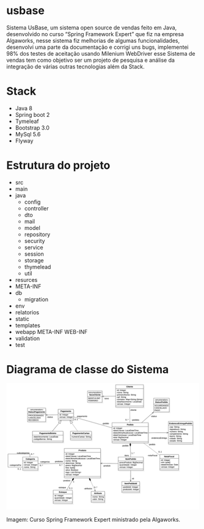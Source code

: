 # usbase
Sistema UsBase, um sistema open source de vendas feito em Java, desenvolvido no curso “Spring Framework Expert” que fiz na empresa Algaworks, nesse sistema fiz melhorias de algumas funcionalidades, desenvolvi uma parte da documentação e corrigi uns bugs, implementei 98% dos testes de aceitação usando Milenium WebDriver esse Sistema de vendas tem como objetivo ser um projeto de pesquisa e análise da integração de várias outras tecnologias além da Stack.

# Stack
  - Java 8
  - Spring boot 2
  - Tymeleaf 
  - Bootstrap 3.0
  - MySql 5.6
  - Flyway

# Estrutura do projeto
- src
 - main 
  - java
	- config
	- controller
	- dto
	- mail
	- model
	- repository
	- security
	- service
	- session
	- storage
	- thymelead
	- util
  - resurces
  - META-INF
  - db
    - migration
  - env
  - relatorios
  - static
  - templates
  - webapp
	META-INF
	WEB-INF
 - validation
 - test

# Diagrama de classe do Sistema
![](/Diagrama-de-classe-nsbase.png)

Imagem: Curso Spring Framework Expert ministrado pela Algaworks.
